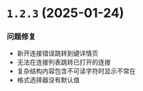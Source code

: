 # `1.2.3` (2025-01-24)

### 问题修复

* 新开连接错误跳转到键详情页
* 无法在连接列表跳转已打开的连接
* 复杂结构内容包含不可读字符时显示不常在
* 格式选择器没有默认值
